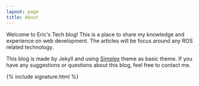 ```yaml
---
layout: page
title: About
---
```


Welcome to Eric's Tech blog! This is a place to share my knowledge and experience on web development. The articles will be focus around any ROS related technology.

This blog is made by Jekyll and using [Simplex](https://github.com/andreondra/jekyll-theme-simplex) theme as basic theme. If you have any suggestions or questions about this blog, feel free to contact me.

{% include signature.html %}